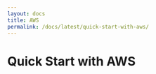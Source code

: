 ```yaml
---
layout: docs
title: AWS
permalink: /docs/latest/quick-start-with-aws/
---
```


# Quick Start with AWS


